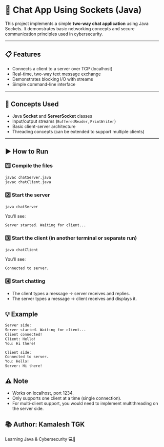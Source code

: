 # 💬 Chat App Using Sockets (Java)

This project implements a simple **two-way chat application** using Java Sockets. It demonstrates basic networking concepts and secure communication principles used in cybersecurity.

---

## 📋 Features

- Connects a client to a server over TCP (localhost)
- Real-time, two-way text message exchange
- Demonstrates blocking I/O with streams
- Simple command-line interface

---

## 🧠 Concepts Used

- Java **Socket** and **ServerSocket** classes
- Input/output streams (`BufferedReader`, `PrintWriter`)
- Basic client-server architecture
- Threading concepts (can be extended to support multiple clients)

---

## ▶️ How to Run

### 1️⃣ Compile the files
```bash
javac chatServer.java
javac chatClient.java
```
### 2️⃣ Start the server
```bash
java chatServer
```
You'll see:
```bash
Server started. Waiting for client...
```
### 3️⃣ Start the client (in another terminal or separate run)
```bash
java chatClient
```
You'll see:
```bash
Connected to server.
```
### 4️⃣ Start chatting
- The client types a message -> server receives and replies.
- The server types a message -> client receives and displays it.

## 💡 Example
```bash
Server side:
Server started. Waiting for client...
Client connected!
Client: Hello!
You: Hi there!

Client side:
Connected to server.
You: Hello!
Server: Hi there!
```

## ⚠️ Note
- Works on localhost, port 1234.
- Only supports one client at a time (single connection).
- For multi-client support, you would need to implement multithreading on the server side.

## 📚 Author: Kamalesh TGK <br>
Learning Java & Cybersecurity 💻🔐

